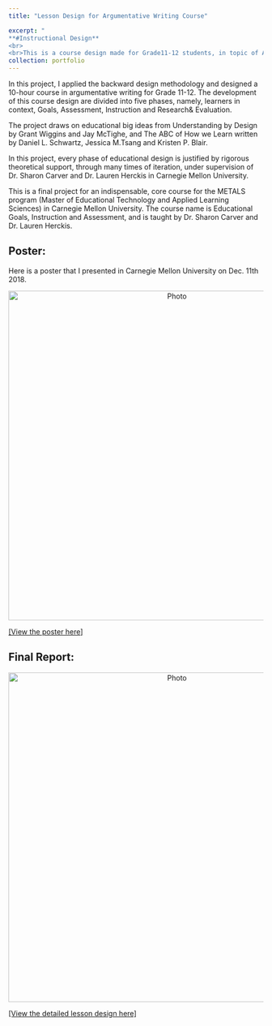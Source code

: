 ```yaml
---
title: "Lesson Design for Argumentative Writing Course" 

excerpt: "
**#Instructional Design**
<br>
<br>This is a course design made for Grade11-12 students, in topic of Argumentative Writing.<img src='http://kexin-yang.github.io/files/EGIAposter.png?raw=true' alt='Photo' style='width: 650px;'/>"  
collection: portfolio  
---
```

In this project, I applied the backward design methodology and designed a 10-hour course in argumentative writing for Grade 11-12. The development of this course design are divided into five phases, namely, learners in context, Goals, Assessment, Instruction and Research& Evaluation.   

The project draws on educational big ideas from Understanding by Design by Grant Wiggins and Jay McTighe, and The ABC of How we Learn written by Daniel L. Schwartz, Jessica M.Tsang and Kristen P. Blair.  

In this project, every phase of educational design is justified by rigorous theoretical support, through many times of iteration, under supervision of Dr. Sharon Carver and Dr. Lauren Herckis in Carnegie Mellon University.

This is a final project for an indispensable, core course for the METALS program (Master of Educational Technology and Applied Learning Sciences) in Carnegie Mellon University. The course name is Educational Goals, Instruction and Assessment, and is taught by Dr. Sharon Carver and Dr. Lauren Herckis.  

## Poster: 
Here is a poster that I presented in Carnegie Mellon University on Dec. 11th 2018.
<p align="center">
 <img src="http://kexin-yang.github.io/files/EGIAposter.png?raw=true" alt="Photo" style="width: 650px;"/>  
</p>

[[View the poster here]](http://kexin-yang.github.io/files/EGIAposter.png)

## Final Report:

<p align="center">
 <img src="http://kexin-yang.github.io/files/EGIAreport.png?raw=true" alt="Photo" style="width: 650px;"/>  
</p>


[[View the detailed lesson design here]](http://kexin-yang.github.io/files/EGIA_FinalReport.pdf)
  
  




